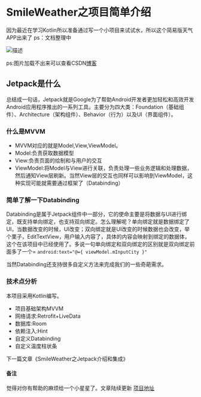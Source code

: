 # SmileWeather之项目简单介绍
因为最近在学习Kotlin所以准备通过写一个小项目来试试水，所以这个简易版天气APP出来了
ps：文档整理中

![描述](https://img-blog.csdnimg.cn/20200710182520403.gif#pic_center)

ps:图片加载不出来可以查看CSDN[博客](https://blog.csdn.net/qq272708698/article/details/103698652)


## Jetpack是什么
总结成一句话，Jetpack就是Google为了帮助Android开发者更加轻松和高效开发Android应用程序推出的一系列工具。主要分为四大类：Foundation（基础组件）、Architecture（架构组件）、Behavior（行为）以及UI（界面组件）。


### 什么是MVVM
* MVVM对应的就是Model,View,ViewModel。
* Model:负责获取数据模型
* View:负责页面的绘制和与用户的交互
* ViewModel:将Model与View进行关联，负责处理一些业务逻辑和处理数据，然后通知View层刷新。当然View层的交互也同样可以影响到ViewModel，这种实现可能就需要通过框架了（Databinding）

### 简单了解一下Databinding
Databinding是属于Jetpack组件中一部分，它的使命主要是将数据与UI进行绑定，既支持单向绑定，也支持双向绑定。怎么理解呢？单向绑定就是数据绑定了UI，当数据改变的时候，UI改变；双向绑定就是UI改变的时候数据也会改变，举个栗子，EditTextView，用户输入内容了，具体的内容会映射到绑定的数据体，这个在该项目中已经使用了。多说一句单向绑定和双向绑定的区别就是双向绑定前面多了一个=  `android:text="@={ viewModel.mInputCity }"`


当然Databinding还支持很多自定义方法来完成我们的一些奇葩需求。


### 技术点分析
本项目采用Kotlin编写。
* 项目基础架构MVVM
* 网络请求:Retrofit+LiveData
* 数据库:Room
* 依赖注入:Hint
* 自定义Databinding
* 自定义温度柱状条


下一篇文章《SmileWeather之Jetpack介绍和集成》



#### 备注
觉得对你有帮助的麻烦给一个小星星了。文章陆续更新
[项目地址](https://github.com/Smile52/SmileWeather)
